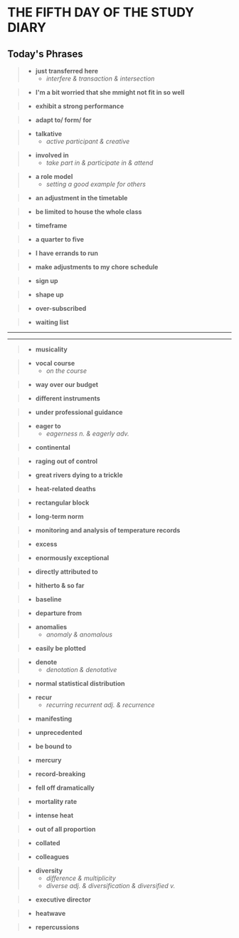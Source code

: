 # **THE FIFTH DAY OF THE STUDY DIARY**

## **Today's Phrases**
>- **just transferred here** 
>    - *interfere & transaction & intersection*

> - **I'm a bit worried that she mmight not fit in so well**

>- **exhibit a strong performance**

>- **adapt to/ form/ for**

>- **talkative**
>   - *active participant & creative*

>- **involved in**
>   - *take part in & participate in & attend*

>- **a role model**
>   - *setting a good example for others*

>- **an adjustment in the timetable**

>- **be limited to house the whole class**

>- **timeframe**

>- **a quarter to five**

>- **I have errands to run**

>- **make adjustments to my chore schedule**

>- **sign up**

>- **shape up**

>- **over-subscribed**

>- **waiting list**

---

---

>- **musicality**

>- **vocal course**
>   - *on the course*

>- **way over our budget**

>- **different instruments**

>- **under professional guidance**

>- **eager to**
>   - *eagerness n. & eagerly adv.*

>- **continental**

>- **raging out of control**

>- **great rivers dying to a trickle**

>- **heat-related deaths**

>- **rectangular block**

>- **long-term norm**

>- **monitoring and analysis of temperature records**

>- **excess**

>- **enormously exceptional**

>- **directly attributed to**

>- **hitherto & so far**

>- **baseline**

>- **departure from**

>- **anomalies**
>   - *anomaly & anomalous*

>- **easily be plotted**

>- **denote**
>   - *denotation & denotative*

>- **normal statistical distribution**

>- **recur**
>   - *recurring recurrent adj. & recurrence*

>- **manifesting**

>- **unprecedented**

>- **be bound to**

>- **mercury**

>- **record-breaking**

>- **fell off dramatically**

>- **mortality rate**

>- **intense heat**

>- **out of all proportion**

>- **collated**

>- **colleagues**

>- **diversity**
>   - *difference & multiplicity*
>   - *diverse adj. & diversification & diversified v.*

>- **executive director**

>- **heatwave**

>- **repercussions**